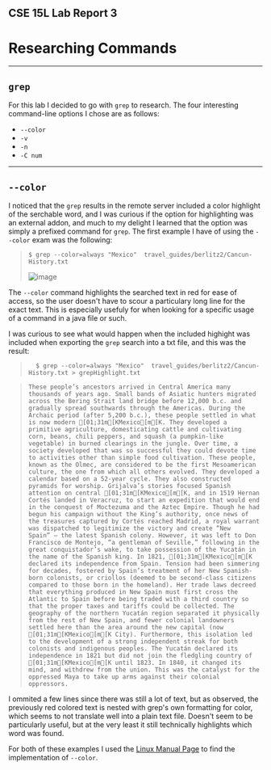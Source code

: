 ## CSE 15L Lab Report 3
# Researching Commands
---

## `grep`

For this lab I decided to go with `grep` to research. The four interesting command-line options I chose are as follows:

- `--color`
- `-v`
- `-n`
- `-C num`

---

## `--color`

I noticed that the `grep` results in the remote server included a color highlight of the serchable word, and I was curious if the option for highlighting was an external addon, and much to my delight I learned that the option was simply a prefixed command for `grep`.
The first example I have of using the `--color` exam was the following:

>`$ grep --color=always "Mexico"  travel_guides/berlitz2/Cancun-History.txt `
>
>![image](https://user-images.githubusercontent.com/122484639/218533290-41afba32-6385-4873-bbc4-82ea243d350b.png)

The `--color` command highlights the searched text in red for ease of access, so the user doesn't have to scour a particulary long line for the exact text. This is especially usefuly for when looking for a specific usage of a command in a java file or such.

I was curious to see what would happen when the included highight was included when exporting the `grep` search into a txt file, and this was the result:

>`  $ grep --color=always "Mexico"  travel_guides/berlitz2/Cancun-History.txt > grepHighlight.txt`

>`These people’s ancestors arrived in Central America many thousands of years ago. Small bands of Asiatic hunters migrated across the Bering Strait land bridge before 12,000 b.c. and gradually spread southwards through the Americas. During the Archaic period (after 5,200 b.c.), these people settled in what is now modern [01;31m[KMexico[m[K. They developed a primitive agriculture, domesticating cattle and cultivating corn, beans, chili peppers, and squash (a pumpkin-like vegetable) in burned clearings in the jungle. Over time, a society developed that was so successful they could devote time to activities other than simple food cultivation. These people, known as the Olmec, are considered to be the first Mesoamerican culture, the one from which all others evolved. They developed a calendar based on a 52-year cycle. They also constructed pyramids for worship.
>Grijalva’s stories focused Spanish attention on central [01;31m[KMexico[m[K, and in 1519 Hernan Cortés landed in Veracruz, to start an expedition that would end in the conquest of Moctezuma and the Aztec Empire. Though he had begun his campaign without the King’s authority, once news of the treasures captured by Cortés reached Madrid, a royal warrant was dispatched to legitimize the victory and create “New Spain” — the latest Spanish colony. However, it was left to Don Francisco de Montejo, “a gentleman of Seville,” following in the great conquistador’s wake, to take possession of the Yucatán in the name of the Spanish king.
>In 1821, [01;31m[KMexico[m[K declared its independence from Spain. Tension had been simmering for decades, fostered by Spain’s treatment of her New Spanish-born colonists, or criollos (deemed to be second-class citizens compared to those born in the homeland). Her trade laws decreed that everything produced in New Spain must first cross the Atlantic to Spain before being traded with a third country so that the proper taxes and tariffs could be collected. The geography of the northern Yucatán region separated it physically from the rest of New Spain, and fewer colonial landowners settled here than the area around the new capital (now [01;31m[KMexico[m[K City). Furthermore, this isolation led to the development of a strong independent streak for both colonists and indigenous peoples. The Yucatán declared its independence in 1821 but did not join the fledgling country of [01;31m[KMexico[m[K until 1823. In 1840, it changed its mind, and withdrew from the union. This was the catalyst for the oppressed Maya to take up arms against their colonial oppressors.`

I ommited a few lines since there was still a lot of text, but as observed, the previously red colored text is nested with grep's own formatting for color, which seems to not translate well into a plain text file. Doesn't seem to be particularly useful, but at the very least it still technically highlights which word was found.

For both of these examples I used the [Linux Manual Page](https://man7.org/linux/man-pages/man1/grep.1.html) to find the implementation of `--color`.
